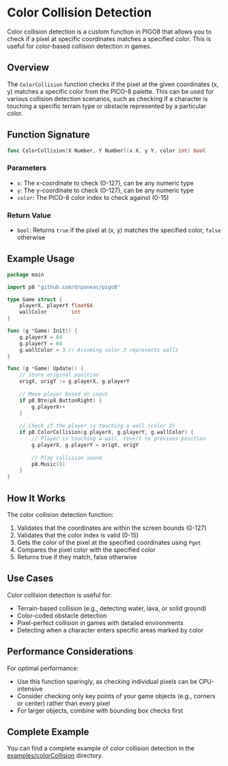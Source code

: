 # Color Collision Detection

Color collision detection is a custom function in PIGO8 that allows you to check if a pixel at specific coordinates matches a specified color. This is useful for color-based collision detection in games.

## Overview

The `ColorCollision` function checks if the pixel at the given coordinates (x, y) matches a specific color from the PICO-8 palette. This can be used for various collision detection scenarios, such as checking if a character is touching a specific terrain type or obstacle represented by a particular color.

## Function Signature

```go
func ColorCollision[X Number, Y Number](x X, y Y, color int) bool
```

### Parameters

* `x`: The x-coordinate to check (0-127), can be any numeric type
* `y`: The y-coordinate to check (0-127), can be any numeric type
* `color`: The PICO-8 color index to check against (0-15)

### Return Value

* `bool`: Returns `true` if the pixel at (x, y) matches the specified color, `false` otherwise

## Example Usage

```go
package main

import p8 "github.com/drpaneas/pigo8"

type Game struct {
    playerX, playerY float64
    wallColor        int
}

func (g *Game) Init() {
    g.playerX = 64
    g.playerY = 64
    g.wallColor = 3 // Assuming color 3 represents walls
}

func (g *Game) Update() {
    // Store original position
    origX, origY := g.playerX, g.playerY
    
    // Move player based on input
    if p8.Btn(p8.ButtonRight) {
        g.playerX++
    }
    
    // Check if the player is touching a wall (color 3)
    if p8.ColorCollision(g.playerX, g.playerY, g.wallColor) {
        // Player is touching a wall, revert to previous position
        g.playerX, g.playerY = origX, origY
        
        // Play collision sound
        p8.Music(0)
    }
}
```

## How It Works

The color collision detection function:

1. Validates that the coordinates are within the screen bounds (0-127)
2. Validates that the color index is valid (0-15)
3. Gets the color of the pixel at the specified coordinates using `Pget`
4. Compares the pixel color with the specified color
5. Returns true if they match, false otherwise

## Use Cases

Color collision detection is useful for:

* Terrain-based collision (e.g., detecting water, lava, or solid ground)
* Color-coded obstacle detection
* Pixel-perfect collision in games with detailed environments
* Detecting when a character enters specific areas marked by color

## Performance Considerations

For optimal performance:

* Use this function sparingly, as checking individual pixels can be CPU-intensive
* Consider checking only key points of your game objects (e.g., corners or center) rather than every pixel
* For larger objects, combine with bounding box checks first

## Complete Example

You can find a complete example of color collision detection in the [examples/colorCollision](https://github.com/drpaneas/pigo8/tree/main/examples/colorCollision) directory.

